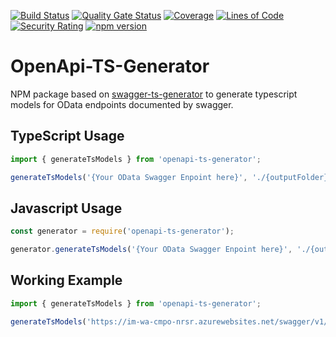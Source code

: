 [![Build Status](https://ikemtz.visualstudio.com/CI%20CD/_apis/build/status/openapi-ts-generator?branchName=master)](https://ikemtz.visualstudio.com/CI%20CD/_build/latest?definitionId=20&branchName=master) [![Quality Gate Status](https://sonarcloud.io/api/project_badges/measure?project=open-api-ts-generator&metric=alert_status)](https://sonarcloud.io/dashboard?id=open-api-ts-generator) [![Coverage](https://sonarcloud.io/api/project_badges/measure?project=open-api-ts-generator&metric=coverage)](https://sonarcloud.io/dashboard?id=open-api-ts-generator) [![Lines of Code](https://sonarcloud.io/api/project_badges/measure?project=open-api-ts-generator&metric=ncloc)](https://sonarcloud.io/dashboard?id=open-api-ts-generator) [![Security Rating](https://sonarcloud.io/api/project_badges/measure?project=open-api-ts-generator&metric=security_rating)](https://sonarcloud.io/dashboard?id=open-api-ts-generator) [![npm version](https://badge.fury.io/js/openapi-ts-generator.svg)](https://badge.fury.io/js/openapi-ts-generator)
 
# OpenApi-TS-Generator
NPM package based on [swagger-ts-generator](https://www.npmjs.com/package/swagger-ts-generator) to generate typescript models for OData endpoints documented by swagger.

## TypeScript Usage
```javascript
import { generateTsModels } from 'openapi-ts-generator';

generateTsModels('{Your OData Swagger Enpoint here}', './{outputFolder}/');
```

## Javascript Usage
```javascript
const generator = require('openapi-ts-generator');

generator.generateTsModels('{Your OData Swagger Enpoint here}', './{outputFolder}/');
```

## Working Example
```javascript
import { generateTsModels } from 'openapi-ts-generator';

generateTsModels('https://im-wa-cmpo-nrsr.azurewebsites.net/swagger/v1/swagger.json', './models/');
```
